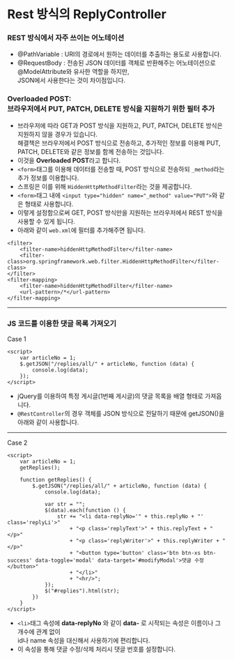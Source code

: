 # Rest 방식의 ReplyController
### REST 방식에서 자주 쓰이는 어노테이션
* @PathVariable : URI의 경로에서 원하는 데이터를 추출하는 용도로 사용합니다.
* @RequestBody : 전송된 JSON 데이터를 객체로 반환해주는 어노테이션으로 @ModelAttribute와 유사한 역할을 하지만,<br/>
JSON에서 사용한다는 것이 차이점입니다.

### Overloaded POST:<br/>브라우저에서 PUT, PATCH, DELETE 방식을 지원하기 위한 필터 추가
* 브라우저에 따라 GET과 POST 방식을 지원하고, PUT, PATCH, DELETE 방식은 지원하지 않을 경우가 있습니다.<br/>
해결책은 브라우저에서 POST 방식으로 전송하고, 추가적인 정보를 이용해 PUT, PATCH, DELETE와 같은 정보를 함께 전송하는 것입니다.
* 이것을 **Overloaded POST**라고 합니다.
* ```<form>```태그를 이용해 데이터를 전송할 때, POST 방식으로 전송하되 ```_method```라는 추가 정보를 이용합니다.
* 스프링은 이를 위해 ```HiddenHttpMethodFilter```라는 것을 제공합니다.
* ```<form>```태그 내에 ```<input type="hidden" name="_method" value="PUT">```와 같은 형태로 사용합니다.
* 이렇게 설정함으로써 GET, POST 방식만을 지원하는 브라우저에서 REST 방식을 사용할 수 있게 됩니다.
* 아래와 같이 ```web.xml```에 필터를 추가해주면 됩니다.

```
<filter>
    <filter-name>hiddenHttpMethodFilter</filter-name>
    <filter-class>org.springframework.web.filter.HiddenHttpMethodFilter</filter-class>
</filter>
<filter-mapping>
    <filter-name>hiddenHttpMethodFilter</filter-name>
    <url-pattern>/*</url-pattern>
</filter-mapping>
```

---

### JS 코드를 이용한 댓글 목록 가져오기
Case 1
```
<script>
    var articleNo = 1;
    $.getJSON("/replies/all/" + articleNo, function (data) {
        console.log(data);
    });
</script>
```
* jQuery를 이용하여 특정 게시글(1번째 게시글)의 댓글 목록을 배열 형태로 가져옵니다.
* ```@RestController```의 경우 객체를 JSON 방식으로 전달하기 때문에 getJSON()을 아래와 같이 사용합니다.

---

Case 2
```
<script>
    var articleNo = 1;
    getReplies();
    
    function getReplies() {
        $.getJSON("/replies/all/" + articleNo, function (data) {
            console.log(data);

            var str = "";
            $(data).each(function () {
                str += "<li data-replyNo='" + this.replyNo + "' class='replyLi'>"
                    + "<p class='replyText'>" + this.replyText + "</p>"
                    + "<p class='replyWriter'>" + this.replyWriter + "</p>"
                    + "<button type='button' class='btn btn-xs btn-success' data-toggle='modal' data-target='#modifyModal'>댓글 수정</button>"
                    + "</li>"
                    + "<hr/>";
            });
            $("#replies").html(str);
        })
    }
</script>
```
* ```<li>```태그 속성에 **data-replyNo** 와 같이 **data-** 로 시작되는 속성은 이름이나 그 개수에 관계 없이<br/>
id나 name 속성을 대신해서 사용하기에 편리합니다.
* 이 속성을 통해 댓글 수정/삭제 처리시 댓글 번호를 설정합니다.
